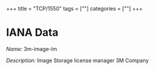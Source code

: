 +++
title = "TCP/1550"
tags = [""]
categories = [""]
+++

# IANA Data

_Name:_ 3m-image-lm

_Description:_ Image Storage license manager 3M Company

